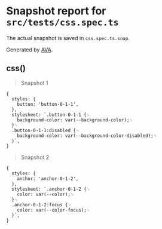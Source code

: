 # Snapshot report for `src/tests/css.spec.ts`

The actual snapshot is saved in `css.spec.ts.snap`.

Generated by [AVA](https://avajs.dev).

## css()

> Snapshot 1

    {
      styles: {
        button: 'button-0-1-1',
      },
      stylesheet: `.button-0-1-1 {␊
        background-color: var(--background-color);␊
      }␊
      .button-0-1-1:disabled {␊
        background-color: var(--background-color-disabled);␊
      }`,
    }

> Snapshot 2

    {
      styles: {
        anchor: 'anchor-0-1-2',
      },
      stylesheet: `.anchor-0-1-2 {␊
        color: var(--color);␊
      }␊
      .anchor-0-1-2:focus {␊
        color: var(--color-focus);␊
      }`,
    }
